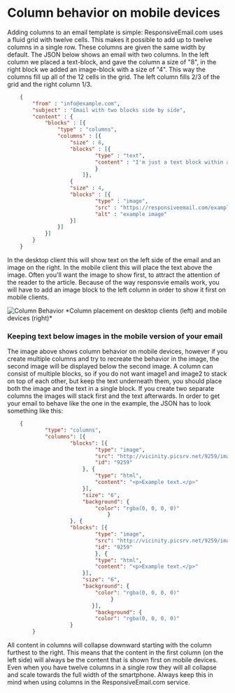 # Column behavior on mobile devices

Adding columns to an email template is simple: ResponsiveEmail.com uses a fluid grid with twelve cells. This makes it possible to add up to twelve columns in a single row. These columns are given the same width by default. The JSON below shows  an email with two columns. In the left column we placed a text-block, and gave the column a size of "8", in the right block we added an image-block with a size of "4". This way the columns fill up all of the 12 cells in the grid. The left column fills 2/3 of the grid and the right column 1/3.  


````json
    {
        "from" : "info@example.com",
        "subject" : "Email with two blocks side by side",
        "content" : {
            "blocks" : [{
                "type" : "columns",
                "columns" : [{
                    "size" : 8,
                    "blocks" : [{
                            "type" : "text",
                            "content" : "I'm just a text block within a column."
                            }
                        ]}, 
                    {
                    "size" : 4,
                    "blocks" : [{
                            "type" : "image",
                            "src" : "https://responsiveemail.com/example.png",
                            "alt" : "example image" 
                    }]
                }]
            }]
        }
    }
````


In the desktop client this will show text on the left side of the email and an image on the right. In the mobile client this will place the text above the image. Often you'll want the image to show first, to attract the attention of the reader to the article. Because of the way responsvie emails work, you will have to add an image block to the left column in order to show it first on mobile clients. 



<img alt="Column Behavior" src="Resources/Images/responsive-email-columns.png">   
*Column placement on desktop clients (left) and mobile devices (right)*

### Keeping text below images in the mobile version of your email

The image above shows column behavior on mobile devices, however if you create multiple columns and try to recreate the behavior in the image, the second image will be displayed below the second image. A column can consist of multiple blocks, so if you do not want image1 and image2 to stack on top of each other, but keep the text underneath them, you should place both the image and the text in a single block. If you create two separate columns the images will stack first and the text afterwards. In order to get your email to behave like the one in the example, the JSON has to look something like this:


````json
    {
            "type": "columns",
            "columns": [{
                    "blocks": [{
                            "type": "image",
                            "src": "http://vicinity.picsrv.net/9259/image.jpeg",
                            "id": "9259"
                        }, {
                            "type": "html",
                            "content": "<p>Example text.</p>"
                        }],
                        "size": "6",
                        "background": {
                            "color": "rgba(0, 0, 0, 0)"
                                }
                    }, {
                    "blocks": [{
                            "type": "image",
                            "src": "http://vicinity.picsrv.net/9259/image.jpeg",
                            "id": "9259"
                            }, {
                            "type": "html",
                            "content": "<p>Example text.</p>"
                        }],
                        "size": "6",
                        "background": {
                            "color": "rgba(0, 0, 0, 0)"
                                 }
                           }],
                            "background": {
                            "color": "rgba(0, 0, 0, 0)"
                    }
        } 
````


 All content in columns will collapse downward starting with the column furthest to the right. This means that the content in the first column (on the left side) will always be the content that is shown first on mobile devices. Even when you have twelve columns in a single row they will all collapse and scale towards the full width of the smartphone. Always keep this in mind when using columns in the ResponsiveEmail.com service. 
